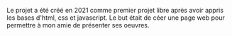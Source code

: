 Le projet a été créé en 2021 comme premier projet libre après avoir appris les bases d'html, css et javascript. Le but était de céer une page web pour permettre à mon amie de présenter ses oeuvres.